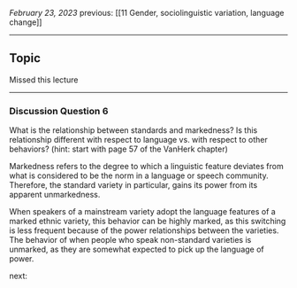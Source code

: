 *February 23, 2023*
previous: [[11 Gender, sociolinguistic variation, language change]]

---

## Topic

Missed this lecture


---

### Discussion Question 6

What is the relationship between standards and markedness? Is this relationship different with respect to language vs. with respect to other behaviors? (hint: start with page 57 of the VanHerk chapter)

Markedness refers to the degree to which a linguistic feature deviates from what is considered to be the norm in a language or speech community. Therefore, the standard variety in particular, gains its power from its apparent unmarkedness.

When speakers of a mainstream variety adopt the language features of a marked ethnic variety, this behavior can be highly marked, as this switching is less frequent because of the power relationships between the varieties. The behavior of when people who speak non-standard varieties is unmarked, as they are somewhat expected to pick up the language of power.


next:
